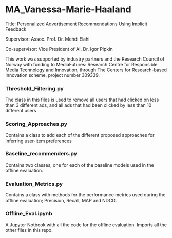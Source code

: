 # MA_Vanessa-Marie-Haaland

Title: Personalized Advertisement Recommendations Using Implicit Feedback

Supervisor: Assoc. Prof. Dr. Mehdi Elahi

Co-supervisor: Vice President of AI, Dr. Igor Pipkin

This work was supported by industry partners and the Research Council of Norway with funding to MediaFutures: Research Centre for Responsible Media Technology and Innovation, through The Centers for Research-based Innovation scheme, project number 309339.


### Threshold_Filtering.py
The class in this files is used to remove all users that had clicked on less than 3 different ads, and all ads that had been clicked by less than 10 different users

### Scoring_Approaches.py
Contains a class to add each of the different proposed approaches for inferring user-item preferences

### Baseline_recommenders.py
Contains two classes, one for each of the baseline models used in the offline evaluation.

### Evaluation_Metrics.py
Contains a class with methods for the performance metrics used during the offline evaluation; Precision, Recall, MAP and NDCG.

### Offline_Eval.ipynb
A Jupyter Notbook with all the code for the offline evaluation. Imports all the other files in this repo.
